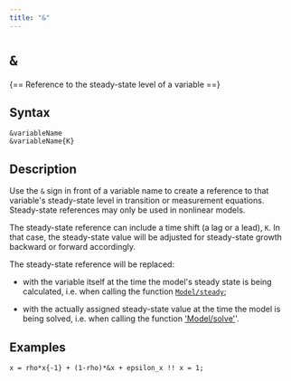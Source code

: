 ```yaml
---
title: "&"
---
```


# `&` 

{== Reference to the steady-state level of a variable ==}


## Syntax

    &variableName
    &variableName{K}


## Description

Use the `&` sign in front of a variable name to create a
reference to that variable's steady-state level in transition or
measurement equations. Steady-state references may only be used in nonlinear models.

The steady-state reference can include a time shift (a lag or a lead),
`K`. In that case, the steady-state value will be adjusted for
steady-state growth backward or forward accordingly.

The steady-state reference will be replaced:

* with the variable itself at the time the model's steady state is being
calculated, i.e. when calling the function [`Model/steady`](../model/steady.md);

* with the actually assigned steady-state value at the time the model is
being solved, i.e. when calling the function ['Model/solve'](../model/solve.md)'.


## Examples

```iris
x = rho*x{-1} + (1-rho)*&x + epsilon_x !! x = 1;
```

